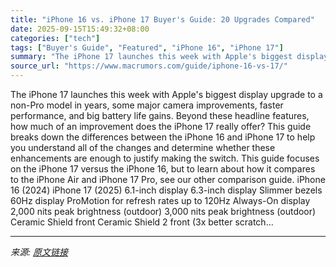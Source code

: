 ```yaml
---
title: "iPhone 16 vs. iPhone 17 Buyer's Guide: 20 Upgrades Compared"
date: 2025-09-15T15:49:32+08:00
categories: ["tech"]
tags: ["Buyer's Guide", "Featured", "iPhone 16", "iPhone 17"]
summary: "The iPhone 17 launches this week with Apple's biggest display upgrade to a non-Pro model in years, some major camera improvements, faster performance, and big battery life gains. Beyond these headline"
source_url: "https://www.macrumors.com/guide/iphone-16-vs-17/"
---
```


The iPhone 17 launches this week with Apple's biggest display upgrade to a non-Pro model in years, some major camera improvements, faster performance, and big battery life gains. Beyond these headline features, how much of an improvement does the ‌&zwnj;iPhone 17&zwnj;‌ really offer? This guide breaks down the differences between the iPhone 16 and ‌&zwnj;iPhone 17&zwnj; to help you understand all of the changes and determine whether these enhancements are enough to justify making the switch‌. This guide focuses on the ‌&zwnj;iPhone 17&zwnj; versus the &zwnj;iPhone 16&zwnj;‌, but to learn about how it compares to the iPhone Air and iPhone 17 Pro, see our other comparison guide. &zwnj;iPhone 16&zwnj; (2024) &zwnj;iPhone 17&zwnj; (2025) 6.1-inch display 6.3-inch display Slimmer bezels 60Hz display ProMotion for refresh rates up to 120Hz Always-On display 2,000 nits peak brightness (outdoor) 3,000 nits peak brightness (outdoor) Ceramic Shield front Ceramic Shield 2 front (3x better scratch...

---

*来源: [原文链接](https://www.macrumors.com/guide/iphone-16-vs-17/)*
